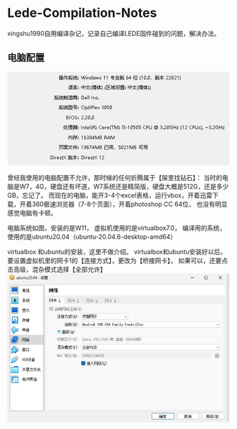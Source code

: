 # Lede-Compilation-Notes
xingshu1990自用编译杂记，记录自己编译LEDE固件碰到的问题，解决办法。

## 电脑配置

![电脑配置](https://raw.githubusercontent.com/xingshu1990/Lede-Compilation-Notes/main/images/QQ%E6%88%AA%E5%9B%BE20231230124028.jpg)

曾经我使用的电脑配置不允许，那时候的任何折腾属于【屎里找钻石】：
当时的电脑是W7，4G，硬盘还有坏道，W7系统还是精简版，硬盘大概是512G，还是多少GB，忘记了。
而现在的电脑，能开3-4个excel表格，运行vbox，开着迅雷下载，开着360极速浏览器（7-8个页面），开着photoshop CC 64位，
也没有明显感觉电脑有卡顿。

电脑系统如图，安装的是W11，
虚拟机使用的是virtualbox7.0，
编译用的系统，使用的是ubuntu20.04（ubuntu-20.04.6-desktop-amd64）

virtualbox 和ubuntu的安装，这里不做介绍。
virtualbox和ubuntu安装好以后，要设置虚拟机里的网卡1的【连接方式】，更改为【桥接网卡】，
如果可以，还要点击高级，混杂模式选择【全部允许】
![网卡设置](https://raw.githubusercontent.com/xingshu1990/Lede-Compilation-Notes/main/images/QQ%E6%88%AA%E5%9B%BE20231230142311.jpg)

